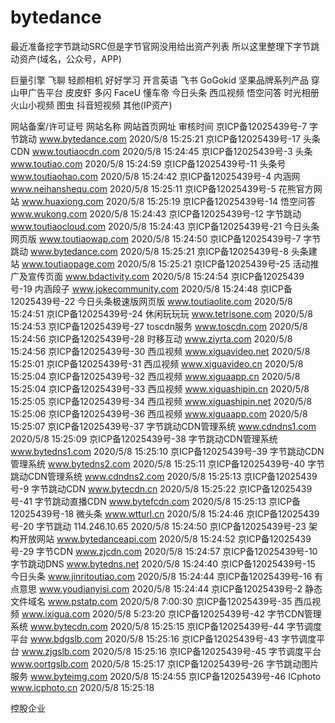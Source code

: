 # bytedance
最近准备挖字节跳动SRC但是字节官网没用给出资产列表
所以这里整理下字节跳动资产(域名，公众号，APP)

巨量引擎
飞聊
轻颜相机
好好学习
开言英语
飞书
GoGokid
坚果品牌系列产品
穿山甲广告平台
皮皮虾
多闪
FaceU
懂车帝
今日头条
西瓜视频
悟空问答
时光相册
火山小视频
图虫
抖音短视频
其他(IP资产)



网站备案/许可证号	    网站名称	    网站首页网址	        审核时间
京ICP备12025439号-7	字节跳动	www.bytedance.com	2020/5/8 15:25:21
京ICP备12025439号-17	头条CDN	www.toutiaocdn.com	2020/5/8 15:24:45
京ICP备12025439号-3	头条	www.toutiao.com	2020/5/8 15:24:59
京ICP备12025439号-11	头条号	www.toutiaohao.com	2020/5/8 15:24:42
京ICP备12025439号-4	内涵网	www.neihanshequ.com	2020/5/8 15:25:11
京ICP备12025439号-5	花熊官方网站	www.huaxiong.com	2020/5/8 15:25:19
京ICP备12025439号-14	悟空问答	www.wukong.com	2020/5/8 15:24:43
京ICP备12025439号-12	字节跳动	www.toutiaocloud.com	2020/5/8 15:24:43
京ICP备12025439号-21	今日头条网页版	www.toutiaowap.com	2020/5/8 15:24:50
京ICP备12025439号-7	字节跳动	www.bytedance.com	2020/5/8 15:25:21
京ICP备12025439号-8	头条建站	www.toutiaopage.com	2020/5/8 15:25:21
京ICP备12025439号-25	活动推广及宣传页面	www.bdactivity.com	2020/5/8 15:24:54
京ICP备12025439号-19	内涵段子	www.jokecommunity.com	2020/5/8 15:24:48
京ICP备12025439号-22	今日头条极速版网页版	www.toutiaolite.com	2020/5/8 15:24:51
京ICP备12025439号-24	休闲玩玩玩	www.tetrisone.com	2020/5/8 15:24:53
京ICP备12025439号-27	toscdn服务	www.toscdn.com	2020/5/8 15:24:56
京ICP备12025439号-28	时移互动	www.ziyrta.com	2020/5/8 15:24:56
京ICP备12025439号-30	西瓜视频	www.xiguavideo.net	2020/5/8 15:25:01
京ICP备12025439号-31	西瓜视频	www.xiguavideo.cn	2020/5/8 15:25:04
京ICP备12025439号-32	西瓜视频	www.xiguaapp.cn	2020/5/8 15:25:04
京ICP备12025439号-33	西瓜视频	www.xiguashipin.cn	2020/5/8 15:25:05
京ICP备12025439号-34	西瓜视频	www.xiguashipin.net	2020/5/8 15:25:06
京ICP备12025439号-36	西瓜视频	www.xiguaapp.com	2020/5/8 15:25:07
京ICP备12025439号-37	字节跳动CDN管理系统	www.cdndns1.com	2020/5/8 15:25:09
京ICP备12025439号-38	字节跳动CDN管理系统	www.bytedns1.com	2020/5/8 15:25:10
京ICP备12025439号-39	字节跳动CDN管理系统	www.bytedns2.com	2020/5/8 15:25:11
京ICP备12025439号-40	字节跳动CDN管理系统	www.cdndns2.com	2020/5/8 15:25:13
京ICP备12025439号-9	字节跳动CDN	www.bytecdn.cn	2020/5/8 15:25:22
京ICP备12025439号-41	字节跳动直播CDN	www.bytefcdn.com	2020/5/8 15:25:13
京ICP备12025439号-18	微头条	www.wtturl.cn	2020/5/8 15:24:46
京ICP备12025439号-20	字节跳动	114.246.10.65	2020/5/8 15:24:50
京ICP备12025439号-23	架构开放网站	www.bytedanceapi.com	2020/5/8 15:24:52
京ICP备12025439号-29	字节CDN	www.zjcdn.com	2020/5/8 15:24:57
京ICP备12025439号-10	字节跳动DNS	www.bytedns.net	2020/5/8 15:24:40
京ICP备12025439号-15	今日头条	www.jinritoutiao.com	2020/5/8 15:24:44
京ICP备12025439号-16	有点意思	www.youdianyisi.com	2020/5/8 15:24:44
京ICP备12025439号-2	静态文件域名	www.pstatp.com	2020/5/8 7:00:30
京ICP备12025439号-35	西瓜视频	www.ixigua.com	2020/5/8 5:23:20
京ICP备12025439号-42	字节CDN管理系统	www.bytecdn.com	2020/5/8 15:25:15
京ICP备12025439号-44	字节调度平台	www.bdgslb.com	2020/5/8 15:25:16
京ICP备12025439号-43	字节调度平台	www.zjgslb.com	2020/5/8 15:25:16
京ICP备12025439号-45	字节调度平台	www.oortgslb.com	2020/5/8 15:25:17
京ICP备12025439号-26	字节跳动图片服务	www.byteimg.com	2020/5/8 15:24:55
京ICP备12025439号-46	ICphoto	www.icphoto.cn	2020/5/8 15:25:18



控股企业




